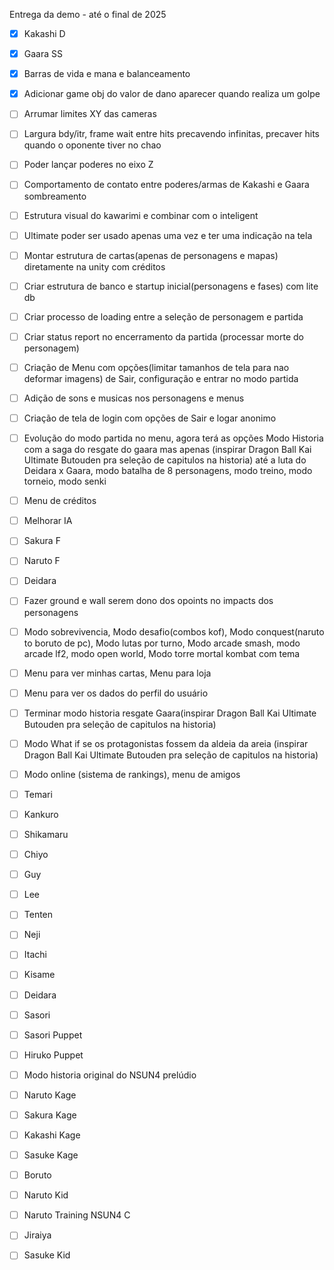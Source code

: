 Entrega da demo - até o final de 2025

- [x] Kakashi D
- [x] Gaara SS
- [x] Barras de vida e mana e balanceamento
- [x] Adicionar game obj do valor de dano aparecer quando realiza um golpe
- [ ] Arrumar limites XY das cameras
- [ ] Largura bdy/itr, frame wait entre hits precavendo infinitas, precaver hits quando o oponente tiver no chao
- [ ] Poder lançar poderes no eixo Z
- [ ] Comportamento de contato entre poderes/armas de Kakashi e Gaara sombreamento
- [ ] Estrutura visual do kawarimi e combinar com o inteligent
- [ ] Ultimate poder ser usado apenas uma vez e ter uma indicação na tela
- [ ] Montar estrutura de cartas(apenas de personagens e mapas) diretamente na unity com créditos
- [ ] Criar estrutura de banco e startup inicial(personagens e fases) com lite db
- [ ] Criar processo de loading entre a seleção de personagem e partida
- [ ] Criar status report no encerramento da partida (processar morte do personagem)
- [ ] Criação de Menu com opções(limitar tamanhos de tela para nao deformar imagens) de Sair, configuração e entrar no modo partida
- [ ] Adição de sons e musicas nos personagens e menus
- [ ] Criação de tela de login com opções de Sair e logar anonimo
- [ ] Evolução do modo partida no menu, agora terá as opções Modo Historia com a saga do resgate do gaara mas apenas (inspirar Dragon Ball Kai Ultimate Butouden pra seleção de capitulos na historia)
até a luta do Deidara x Gaara, modo batalha de 8 personagens, modo treino, modo torneio, modo senki
- [ ] Menu de créditos
- [ ] Melhorar IA
- [ ] Sakura F
- [ ] Naruto F
- [ ] Deidara




- [ ] Fazer ground e wall serem dono dos opoints no impacts dos personagens
- [ ] Modo sobrevivencia, Modo desafio(combos kof), Modo conquest(naruto to boruto de pc), Modo lutas por turno, Modo arcade smash, modo arcade lf2,
modo open world, Modo torre mortal kombat com tema
- [ ] Menu para ver minhas cartas, Menu para loja
- [ ] Menu para ver os dados do perfil do usuário
- [ ] Terminar modo historia resgate Gaara(inspirar Dragon Ball Kai Ultimate Butouden pra seleção de capitulos na historia)
- [ ] Modo What if se os protagonistas fossem da aldeia da areia (inspirar Dragon Ball Kai Ultimate Butouden pra seleção de capitulos na historia)
- [ ] Modo online (sistema de rankings), menu de amigos
- [ ] Temari
- [ ] Kankuro
- [ ] Shikamaru
- [ ] Chiyo
- [ ] Guy
- [ ] Lee
- [ ] Tenten
- [ ] Neji
- [ ] Itachi
- [ ] Kisame
- [ ] Deidara
- [ ] Sasori
- [ ] Sasori Puppet
- [ ] Hiruko Puppet

- [ ] Modo historia original do NSUN4 prelúdio
- [ ] Naruto Kage
- [ ] Sakura Kage
- [ ] Kakashi Kage
- [ ] Sasuke Kage
- [ ] Boruto
- [ ] Naruto Kid
- [ ] Naruto Training NSUN4 C
- [ ] Jiraiya
- [ ] Sasuke Kid
